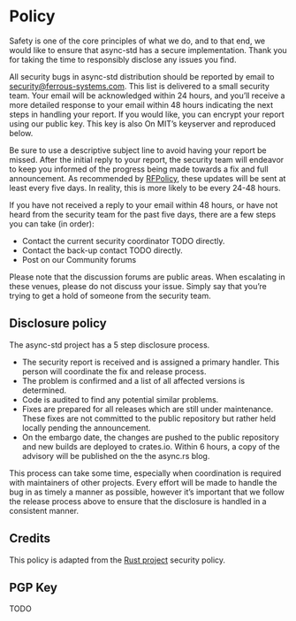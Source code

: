 # Policy

Safety is one of the core principles of what we do, and to that end, we would like to ensure that async-std has a secure implementation. Thank you for taking the time to responsibly disclose any issues you find.

All security bugs in async-std distribution should be reported by email to security@ferrous-systems.com. This list is delivered to a small security team. Your email will be acknowledged within 24 hours, and you’ll receive a more detailed response to your email within 48 hours indicating the next steps in handling your report. If you would like, you can encrypt your report using our public key. This key is also On MIT’s keyserver and reproduced below.

Be sure to use a descriptive subject line to avoid having your report be missed. After the initial reply to your report, the security team will endeavor to keep you informed of the progress being made towards a fix and full announcement. As recommended by [RFPolicy][rf-policy], these updates will be sent at least every five days. In reality, this is more likely to be every 24-48 hours.

If you have not received a reply to your email within 48 hours, or have not heard from the security team for the past five days, there are a few steps you can take (in order):

* Contact the current security coordinator TODO directly.
* Contact the back-up contact TODO directly.
* Post on our Community forums

Please note that the discussion forums are public areas. When escalating in these venues, please do not discuss your issue. Simply say that you’re trying to get a hold of someone from the security team.

[rf-policy]: https://en.wikipedia.org/wiki/RFPolicy

## Disclosure policy

The async-std project has a 5 step disclosure process.

* The security report is received and is assigned a primary handler. This person will coordinate the fix and release process.
* The problem is confirmed and a list of all affected versions is determined.
* Code is audited to find any potential similar problems.
* Fixes are prepared for all releases which are still under maintenance. These fixes are not committed to the public repository but rather held locally pending the announcement.
* On the embargo date, the changes are pushed to the public repository and new builds are deployed to crates.io. Within 6 hours, a copy of the advisory will be published on the the async.rs blog.

This process can take some time, especially when coordination is required with maintainers of other projects. Every effort will be made to handle the bug in as timely a manner as possible, however it’s important that we follow the release process above to ensure that the disclosure is handled in a consistent manner.

## Credits

This policy is adapted from the [Rust project](https://www.rust-lang.org/policies/security) security policy.

## PGP Key

TODO